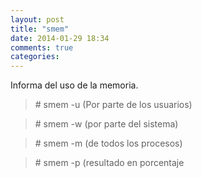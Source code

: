 ```yaml
---
layout: post
title: "smem"
date: 2014-01-29 18:34
comments: true
categories: 
---
```

Informa del uso de la memoria.

>\# smem -u (Por parte de los usuarios)

>\# smem -w (por parte del sistema)

>\# smem -m (de todos los procesos)

>\# smem -p (resultado en porcentaje

